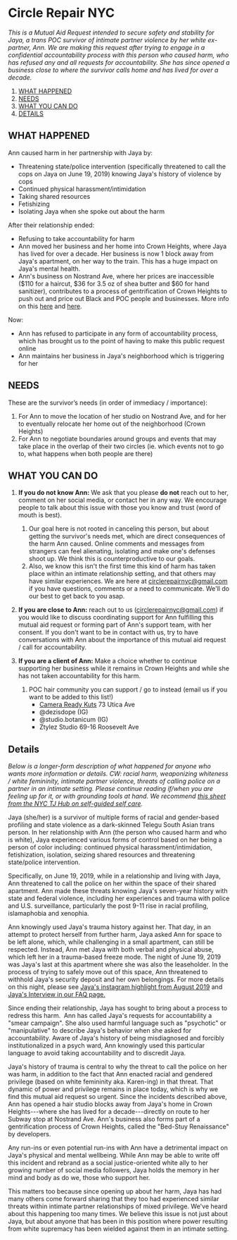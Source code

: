 # Circle Repair NYC
*This is a Mutual Aid Request intended to secure safety and stability for Jaya, a trans POC survivor of intimate partner violence by her white ex-partner, Ann. We are making this request after trying to engage in a confidential accountability process with this person who caused harm, who has refused any and all requests for accountability. She has since opened a business close to where the survivor calls home and has lived for over a decade.*

1. [WHAT HAPPENED](#what-happened)
2. [NEEDS](#needs)
3. [WHAT YOU CAN DO](#what-to-do)
4. [DETAILS](#details)

## WHAT HAPPENED <a name="what-happened"></a>
Ann caused harm in her partnership with Jaya by:
  -   Threatening state/police intervention (specifically threatened to call the cops on Jaya on June 19, 2019) knowing Jaya's history of violence by cops
  -   Continued physical harassment/intimidation
  -   Taking shared resources
  -   Fetishizing
  -   Isolating Jaya when she spoke out about the harm

After their relationship ended:
  -   Refusing to take accountability for harm
  -   Ann moved her business and her home into Crown Heights, where Jaya has lived for over a decade. Her business is now 1 block away from Jaya's apartment, on her way to the train. This has a huge impact on Jaya's mental health.
  -   Ann's business on Nostrand Ave, where her prices are inaccessible ($110 for a haircut, $36 for 3.5 oz of shea butter and $60 for hand sanitizer), contributes to a process of gentrification of Crown Heights to push out and price out Black and POC people and businesses. More info on this [here](https://thebridgebk.com/nostrand-avenue-why-its-new-gentrification-flash-point/) and [here](https://www.youtube.com/watch?v=klqHzXQVWKs).

Now:
  -   Ann has refused to participate in any form of accountability process, which has brought us to the point of having to make this public request online
  -   Ann maintains her business in Jaya's neighborhood which is triggering for her

## NEEDS <a name="needs"></a>
These are the survivor’s needs (in order of immediacy / importance):
1. For Ann to move the location of her studio on Nostrand Ave, and for her to eventually relocate her home out of the neighborhood (Crown Heights)
2. For Ann to negotiate boundaries around groups and events that may take place in the overlap of their two circles (ie. which events not to go to, what happens when both people are there)

## WHAT YOU CAN DO <a name="what-to-do"></a>
1.  **If you do not know Ann:** We ask that you please **do not** reach out to her, comment on her social media, or contact her in any way. We encourage people to talk about this issue with those you know and trust (word of mouth is best).
    1.  Our goal here is not rooted in canceling this person, but about getting the survivor's needs met, which are direct consequences of the harm Ann caused. Online comments and messages from strangers can feel alienating, isolating and make one's defenses shoot up. We think this is counterproductive to our goals.
    2.  Also, we know this isn't the first time this kind of harm has taken place within an intimate relationship setting, and that others may have similar experiences. We are here at <circlerepairnyc@gmail.com> if you have questions, comments or a need to communicate. We'll do our best to get back to you asap.

2.  **If you are close to Ann:** reach out to us (<circlerepairnyc@gmail.com>) if you would like to discuss coordinating support for Ann fulfilling this mutual aid request or forming part of Ann's support team, with her consent. If you don't want to be in contact with us, try to have conversations with Ann about the importance of this mutual aid request / call for accountability.

3.  **If you are a client of Ann:** Make a choice whether to continue supporting her business while it remains in Crown Heights and while she has not taken accountability for this harm.
    1.  POC hair community you can support / go to instead (email us if you want to be added to this list!)
        -   [Camera Ready Kuts](https://www.camerareadykutz.com/) 73 Utica Ave
        -   @dezisdope (IG)
        -   @studio.botanicum (IG)
        -   Ztylez Studio 69-16 Roosevelt Ave

## Details <a name="details"></a>
_Below is a longer-form description of what happened for anyone who wants more information or details. CW: racial harm, weaponizing whiteness / white femininity, intimate partner violence, threats of calling police on a partner in an intimate setting. Please continue reading if/when you are feeling up for it, or with grounding tools at hand. We recommend [this sheet from the NYC TJ Hub on self-guided self care](https://docs.google.com/document/d/123TviiR-DcRdH_dpfYVpOVrdy_plVgPzztCJ8ALOh40/edit)._

Jaya (she/her) is a survivor of multiple forms of racial and gender-based profiling and state violence as a dark-skinned Telegu South Asian trans person. In her relationship with Ann (the person who caused harm and who is white), Jaya experienced various forms of control based on her being a person of color including: continued physical harassment/intimidation, fetishization, isolation, seizing shared resources and threatening state/police intervention.

Specifically, on June 19, 2019, while in a relationship and living with Jaya, Ann threatened to call the police on her within the space of their shared apartment. Ann made these threats knowing Jaya's seven-year history with state and federal violence, including her experiences and trauma with police and U.S. surveillance, particularly the post 9-11 rise in racial profiling, islamaphobia and xenophia.

Ann knowingly used Jaya's trauma history against her. That day, in an attempt to protect herself from further harm, Jaya asked Ann for space to be left alone, which, while challenging in a small apartment, can still be respected. Instead, Ann met Jaya with both verbal and physical abuse, which left her in a trauma-based freeze mode. The night of June 19, 2019 was Jaya's last at this apartment where she was also the leaseholder. In the process of trying to safely move out of this space, Ann threatened to withhold Jaya's security deposit and her own belongings. For more details on this night, please see [Jaya's instagram highlight from August 2019](https://www.instagram.com/stories/highlights/18060947569087735/) and [Jaya's Interview in our FAQ page.](./faq)

Since ending their relationship, Jaya has sought to bring about a process to redress this harm.  Ann has called Jaya's requests for accountability a "smear campaign". She also used harmful language such as "psychotic" or "manipulative" to describe Jaya's behavior when she asked for accountability. Aware of Jaya's history of being misdiagnosed and forcibly institutionalized in a psych ward, Ann knowingly used this particular language to avoid taking accountability and to discredit Jaya.

Jaya's history of trauma is central to why the threat to call the police on her was harm, in addition to the fact that Ann enacted racial and gendered privilege (based on white femininity aka. Karen-ing) in that threat. That dynamic of power and privilege remains in place today, which is why we find this mutual aid request so urgent. Since the incidents described above, Ann has opened a hair studio blocks away from Jaya's home in Crown Heights---where she has lived for a decade---directly on route to her Subway stop at Nostrand Ave. Ann's business also forms part of a gentrification process of Crown Heights, called the "Bed-Stuy Renaissance" by developers.

Any run-ins or even potential run-ins with Ann have a detrimental impact on Jaya's physical and mental wellbeing. While Ann may be able to write off this incident and rebrand as a social justice-oriented white ally to her growing number of social media followers, Jaya holds the memory in her mind and body as do we, those who support her.

This matters too because since opening up about her harm, Jaya has had many others come forward sharing that they too had experienced similar threats within intimate partner relationships of mixed privilege. We've heard about this happening too many times. We believe this issue is not just about Jaya, but about anyone that has been in this position where power resulting from white supremacy has been wielded against them in an intimate setting.
